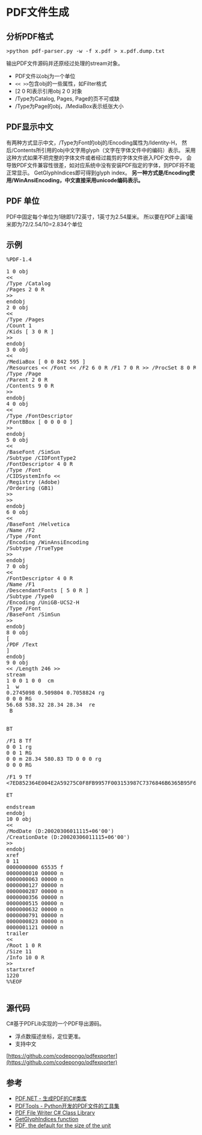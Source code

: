 PDF文件生成
==================
## 分析PDF格式 ##
<pre>
>python pdf-parser.py -w -f x.pdf > x.pdf.dump.txt
</pre>
输出PDF文件源码并还原经过处理的stream对象。
* PDF文件以obj为一个单位
* ```<< >>```包含obj的一些属性，如Filter格式
* [2 0 R]表示引用obj 2 0 对象
* /Type为Catalog, Pages, Page的页不可或缺
* /Type为Page的obj，/MediaBox表示纸张大小

## PDF显示中文 ##
有两种方式显示中文，/Type为Font的obj的/Encoding属性为/Identity-H，
然后/Contents所引用的obj中文字用glyph（文字在字体文件中的编码）表示。
采用这种方式如果不把完整的字体文件或者经过裁剪的字体文件嵌入PDF文件中，
会导致PDF文件兼容性很差，如对应系统中没有安装PDF指定的字体，则PDF将不能
正常显示。 GetGlyphIndices即可得到glyph index。
**另一种方式是/Encoding使用/WinAnsiEncoding，中文直接采用unicode编码表示。**

## PDF 单位 ##
PDF中固定每个单位为1磅即1/72英寸，1英寸为2.54厘米。
所以要在PDF上画1毫米即为72/2.54/10=2.834个单位

## 示例 ##
<pre>
%PDF-1.4

1 0 obj
<< 
/Type /Catalog 
/Pages 2 0 R 
>> 
endobj
2 0 obj
<< 
/Type /Pages 
/Count 1 
/Kids [ 3 0 R ] 
>> 
endobj
3 0 obj
<< 
/MediaBox [ 0 0 842 595 ] 
/Resources << /Font << /F2 6 0 R /F1 7 0 R >> /ProcSet 8 0 R >> 
/Type /Page 
/Parent 2 0 R 
/Contents 9 0 R 
>> 
endobj
4 0 obj
<< 
/Type /FontDescriptor 
/FontBBox [ 0 0 0 0 ] 
>> 
endobj
5 0 obj
<< 
/BaseFont /SimSun 
/Subtype /CIDFontType2 
/FontDescriptor 4 0 R 
/Type /Font 
/CIDSystemInfo << 
/Registry (Adobe)
/Ordering (GB1)
>> 
>> 
endobj
6 0 obj
<< 
/BaseFont /Helvetica 
/Name /F2 
/Type /Font 
/Encoding /WinAnsiEncoding 
/Subtype /TrueType 
>> 
endobj
7 0 obj
<< 
/FontDescriptor 4 0 R 
/Name /F1 
/DescendantFonts [ 5 0 R ] 
/Subtype /Type0 
/Encoding /UniGB-UCS2-H 
/Type /Font 
/BaseFont /SimSun 
>> 
endobj
8 0 obj
[ 
/PDF /Text 
]
endobj
9 0 obj
<< /Length 246 >> 
stream
1 0 0 1 0 0  cm
1  w
0.2745098 0.509804 0.7058824 rg
0 0 0 RG
56.68 538.32 28.34 28.34  re
 B


BT

/F1 8 Tf
0 0 1 rg
0 0 1 RG
0 0 m 28.34 580.83 TD 0 0 0 rg
0 0 0 RG

/F1 9 Tf
<7ED852364E004E2A59275C0F8FB9957F003153987C7376846B6365B95F62>Tj

ET

endstream
endobj
10 0 obj
<< 
/ModDate (D:20020306011115+06'00')
/CreationDate (D:20020306011115+06'00')
>> 
endobj
xref
0 11 
0000000000 65535 f
0000000010 00000 n
0000000063 00000 n
0000000127 00000 n
0000000287 00000 n
0000000356 00000 n
0000000515 00000 n
0000000632 00000 n
0000000791 00000 n
0000000823 00000 n
0000001121 00000 n
trailer
<< 
/Root 1 0 R 
/Size 11
/Info 10 0 R 
>> 
startxref
1220
%%EOF

</pre>


## 源代码 ##
C#基于PDFLib实现的一个PDF导出源码。
* 浮点数描述坐标，定位更准。
* 支持中文

[https://github.com/codepongo/pdfexporter](https://github.com/codepongo/pdfexporter)

## 参考 ##
* [PDF.NET - 生成PDF的C#类库](https://sourceforge.net/projects/pdflibrary/)
* [PDFTools - Python开发的PDF文件的工具集](https://blog.didierstevens.com/programs/pdf-tools/)
* [PDF File Writer C# Class Library](https://www.codeproject.com/Articles/570682/PDF-File-Writer-Csharp-Class-Library-Version)
* [GetGlyphIndices function](https://msdn.microsoft.com/en-us/library/windows/desktop/dd144890.aspx)
* [PDF, the default for the size of the unit](http://stackoverflow.com/questions/14586315/how-to-get-the-userunit-property-from-a-pdffile-using-itextsharp-pdfreader)
